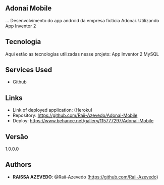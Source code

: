 
 ## Adonai Mobile
 
... Desenvolvimento do app android da empresa fictícia Adonai. Utilizando App Inventor 2
 
 
## Tecnologia
 
Aqui estão as tecnologias utilizadas nesse projeto:
 App Inventor 2
 MySQL
 
 
## Services Used
 
* Github
 
 
## Links
 
  - Link of deployed application: (Heroku)
  - Repository: https://github.com/Raii-Azevedo/Adonai-Mobile
  - Deploy: https://www.behance.net/gallery/115777297/Adonai-Mobile
 
 
## Versão
 
1.0.0.0
 
 
## Authors
 
* **RAISSA AZEVEDO**: @Raii-Azevedo (https://github.com/Raii-Azevedo)
 
 
